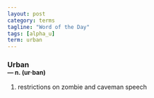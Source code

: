 ```yaml
---
layout: post
category: terms
tagline: "Word of the Day"
tags: [alpha_u]
term: urban
---
```


<h3>Urban<br/> <small>&mdash; n. (ur<span>&middot;</span>ban)</small></h3>
<p><ol><li>restrictions on zombie and caveman speech</li>
</ol></p>
